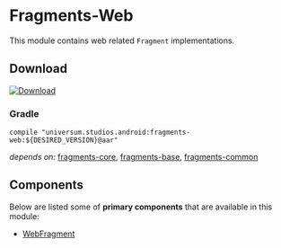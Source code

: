 Fragments-Web
===============

This module contains web related `Fragment` implementations.

## Download ##
[![Download](https://api.bintray.com/packages/universum-studios/android/universum.studios.android%3Afragments/images/download.svg)](https://bintray.com/universum-studios/android/universum.studios.android%3Afragments/_latestVersion)

### Gradle ###

    compile "universum.studios.android:fragments-web:${DESIRED_VERSION}@aar"

_depends on:_
[fragments-core](https://github.com/universum-studios/android_fragments/tree/master/library-core),
[fragments-base](https://github.com/universum-studios/android_fragments/tree/master/library-base),
[fragments-common](https://github.com/universum-studios/android_fragments/tree/master/library-common)

## Components ##

Below are listed some of **primary components** that are available in this module:

- [WebFragment](https://github.com/universum-studios/android_fragments/tree/master/library-web/src/main/java/universum/studios/android/fragment/WebFragment.java)
